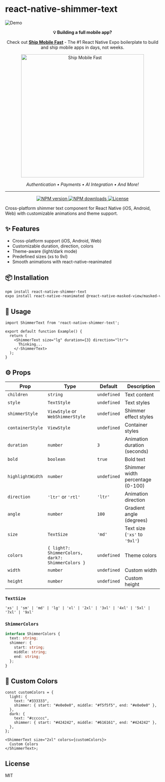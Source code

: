 # react-native-shimmer-text

![Demo](https://github.com/user-attachments/assets/070c68ba-05cb-40bf-91e0-213bd52f97ca)

<div align="center">

**💡 Building a full mobile app?**

Check out [**Ship Mobile Fast**](https://shipmobilefast.com) - The #1 React Native Expo boilerplate to build and ship mobile apps in days, not weeks.

<img src="https://shipmobilefast.s3.us-east-1.amazonaws.com/hero/1.png" width="400" alt="Ship Mobile Fast" />

*Authentication • Payments • AI Integration • And More!*

</div>

---

<p align="center">
  <a href="https://www.npmjs.com/package/react-native-shimmer-text">
    <img src="https://img.shields.io/npm/v/react-native-shimmer-text?style=flat-square" alt="NPM version" />
  </a>
  <a href="https://www.npmjs.com/package/react-native-shimmer-text">
    <img src="https://img.shields.io/npm/dm/react-native-shimmer-text?style=flat-square" alt="NPM downloads" />
  </a>
  <a href="/LICENSE">
    <img src="https://img.shields.io/npm/l/react-native-shimmer-text?style=flat-square" alt="License" />
  </a>
</p>

Cross-platform shimmer text component for React Native (iOS, Android, Web) with customizable animations and theme support.

## ✨ Features

- Cross-platform support (iOS, Android, Web)
- Customizable duration, direction, colors
- Theme-aware (light/dark mode)
- Predefined sizes (xs to 9xl)
- Smooth animations with react-native-reanimated

## 📦 Installation

```bash
npm install react-native-shimmer-text
expo install react-native-reanimated @react-native-masked-view/masked-view
```

## 🚀 Usage

```tsx
import ShimmerText from 'react-native-shimmer-text';

export default function Example() {
  return (
    <ShimmerText size="lg" duration={3} direction="ltr">
      Thinking...
    </-ShimmerText>
  );
}
```

## ⚙️ Props

| Prop             | Type                                              | Default     | Description                      |
| ---------------- | ------------------------------------------------- | ----------- | -------------------------------- |
| `children`       | `string`                                          | `undefined` | Text content                     |
| `style`          | `TextStyle`                                       | `undefined` | Text styles                      |
| `shimmerStyle`   | `ViewStyle` or `WebShimmerStyle`                  | `undefined` | Shimmer effect styles            |
| `containerStyle` | `ViewStyle`                                       | `undefined` | Container styles                 |
| `duration`       | `number`                                          | `3`         | Animation duration (seconds)     |
| `bold`           | `boolean`                                         | `true`      | Bold text                        |
| `highlightWidth` | `number`                                          | `undefined` | Shimmer width percentage (0-100) |
| `direction`      | `'ltr'` or `'rtl'`                                | `'ltr'`     | Animation direction              |
| `angle`          | `number`                                          | `100`       | Gradient angle (degrees)         |
| `size`           | `TextSize`                                        | `'md'`      | Text size (`'xs'` to `'9xl'`)    |
| `colors`         | `{ light?: ShimmerColors, dark?: ShimmerColors }` | `undefined` | Theme colors                     |
| `width`          | `number`                                          | `undefined` | Custom width                     |
| `height`         | `number`                                          | `undefined` | Custom height                    |

### `TextSize`

`'xs' | 'sm' | 'md' | 'lg' | 'xl' | '2xl' | '3xl' | '4xl' | '5xl' | '7xl' | '9xl'`

### `ShimmerColors`

```ts
interface ShimmerColors {
  text: string;
  shimmer: {
    start: string;
    middle: string;
    end: string;
  };
}
```

## 🎨 Custom Colors

```tsx
const customColors = {
  light: {
    text: "#333333",
    shimmer: { start: "#e0e0e0", middle: "#f5f5f5", end: "#e0e0e0" },
  },
  dark: {
    text: "#cccccc",
    shimmer: { start: "#424242", middle: "#616161", end: "#424242" },
  },
};

<ShimmerText size="2xl" colors={customColors}>
  Custom Colors
</ShimmerText>;
```

## License

MIT
